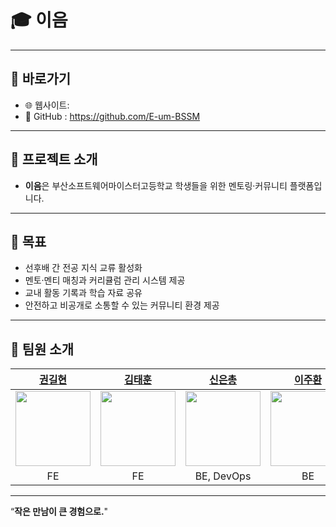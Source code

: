 # 🎓 이음

---
## 🔗 바로가기

- 🌐 웹사이트:
- 🔑 GitHub : https://github.com/E-um-BSSM

---

## 📖 프로젝트 소개

- **이음**은 부산소프트웨어마이스터고등학교 학생들을 위한 멘토링·커뮤니티 플랫폼입니다.

---

## 🎯 목표

- 선후배 간 전공 지식 교류 활성화
- 멘토·멘티 매칭과 커리큘럼 관리 시스템 제공
- 교내 활동 기록과 학습 자료 공유
- 안전하고 비공개로 소통할 수 있는 커뮤니티 환경 제공

---

## 👥 팀원 소개

| [권길현](https://github.com/Hyun731) | [김태훈](https://github.com/ketarubot) | [신은총](https://github.com/Kr-Verified) | [이주환](https://github.com/jhlarry1109) | [윤미수](https://github.com/yoonmisu) | [진수화](https://github.com/shusbox) |
|:---:|:---:|:---:|:---:|:---:|:---:|
| <img src="https://avatars.githubusercontent.com/u/185927046?v=4" width="120"/> | <img src="https://avatars.githubusercontent.com/u/82302028?s=130&v=4" width="120"/> | <img src="https://avatars.githubusercontent.com/u/131538446?s=130&v=4" width="120"/> | <img src="https://avatars.githubusercontent.com/u/202415890?s=96&v=4" width="120"/> | <img src="https://avatars.githubusercontent.com/u/193773307?v=4" width="120"/> | <img src="https://avatars.githubusercontent.com/u/162344136?v=4" width="120"/> |
| FE | FE | BE, DevOps | BE | UI/UX | UI/UX |

---

“**작은 만남이 큰 경험으로.**"
